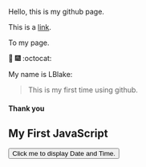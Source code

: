 Hello, this is my github page. 



This is a [link](https://github.com/lblake1994).

To my page. 



:tada: :fireworks: :octocat:

My name is LBlake:

>This is my first time
>using github.


<h4>Thank you
  
<!DOCTYPE html>
<html>
<body>

<h2>My First JavaScript</h2>

<button type="button"
onclick="document.getElementById('demo').innerHTML = Date()">
Click me to display Date and Time.</button>

<p id="demo"></p>

</body>
</html> 

